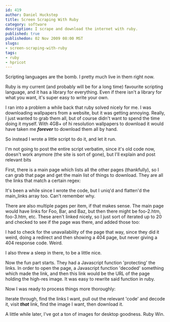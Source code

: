 ```yaml
--- 
id: 419
author: Daniel Huckstep
title: Screen Scraping With Ruby
category: software
description: I scrape and download the internet with ruby.
published: true
publishedon: 02 Nov 2009 08:00 MST
slugs: 
- screen-scraping-with-ruby
tags: 
- ruby
- hpricot
---
```

Scripting languages are the bomb. I pretty much live in them right now.

Ruby is my current (and probably will be for a long time) favourite
scripting language, and it has a library for everything. Even if there
isn't a library for what you want, it's super easy to write your own.

I ran into a problem a while back that ruby solved nicely for me. I was
downloading wallpapers from a website, but it was getting annoying.
Really, I just wanted to grab them all, but of course didn't want to
spend the time doing it myself. With 4GB+ of hi resolution wallpapers to
download it would have taken me ***forever*** to download them all by
hand.

So instead I wrote a little script to do it, and let it run.

I'm not going to post the entire script verbatim, since it's old code
now, doesn't work anymore (the site is sort of gone), but I'll explain
and post relevant bits

First, there is a main page which lists all the other pages
(thankfully), so I can grab that page and get the main list of things to
download. They are all the links that match a certain regex:

<script type="text/javascript" src="http://gist.github.com/223929.js?file=links-matching.rb">
</script>
It's been a while since I wrote the code, but I uniq'd and flatten'd the
main\_links array too. Can't remember why.

There are also multiple pages per item, if that makes sense. The main
page would have links for Foo, Bar, and Baz, but then there might be
foo-2.htm, foo-3.htm, etc. These aren't linked nicely, so I just sort of
iterated up to 20 and checked to see if the page was there, and added
those too:

<script type="text/javascript" src="http://gist.github.com/223929.js?file=multiple-pages.rb">
</script>
I had to check for the unavailability of the page that way, since they
did it weird, doing a redirect and then showing a 404 page, but never
giving a 404 response code. Weird.

I also threw a sleep in there, to be a little nice.

Now the fun part starts. They had a Javascript function 'protecting' the
links. In order to open the page, a Javascript function 'decoded'
something which made the link, and then this link would be the URL of
the page holding the high-res image. It was easy to rewrite said
function in ruby.

Now I was ready to process things more thoroughly:

<script type="text/javascript" src="http://gist.github.com/223929.js?file=download.rb">
</script>
Iterate through, find the links I want, pull out the relevant 'code' and
decode it, visit ***that*** link, find the image I want, then download
it.

A little while later, I've got a ton of images for desktop goodness.
Ruby Win.
